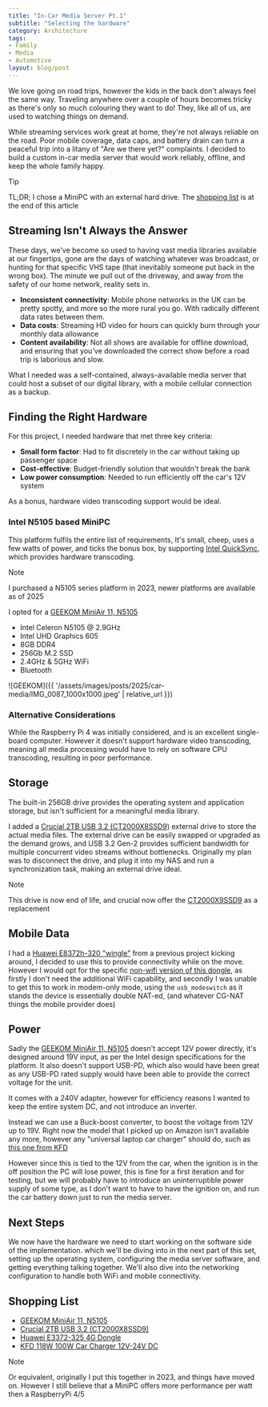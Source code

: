 ```yaml
---
title: "In-Car Media Server Pt.1"
subtitle: "Selecting the hardware"
category: Architecture
tags:
- Family
- Media
- Automotive
layout: blog/post
---
```

We love going on road trips, however the kids in the back don't always feel the same way. Traveling anywhere over a couple of hours becomes tricky as there's only so much colouring they want to do! They, like all of us, are used to watching things on demand.

While streaming services work great at home, they're not always reliable on the road. Poor mobile coverage, data caps, and battery drain can turn a peaceful trip into a litany of "Are we there yet?" complaints. I decided to build a custom in-car media server that would work reliably, offline, and keep the whole family happy.

> [!TIP]
> TL;DR; I chose a MiniPC with an external hard drive. The [shopping list](#shopping-list) is at the end of this article

## Streaming Isn't Always the Answer

These days, we've become so used to having vast media libraries available at our fingertips, gone are the days of watching whatever was broadcast, or hunting for that specific VHS tape (that inevitably someone put back in the wrong box). The minute we pull out of the driveway, and away from the safety of our home network, reality sets in.

- **Inconsistent connectivity**: Mobile phone networks in the UK can be pretty spotty, and more so the more rural you go. With radically different data rates between them.
- **Data costs**: Streaming HD video for hours can quickly burn through your monthly data allowance
- **Content availability**: Not all shows are available for offline download, and ensuring that you've downloaded the correct show before a road trip is laborious and slow.

What I needed was a self-contained, always-available media server that could host a subset of our digital library, with a mobile cellular connection as a backup.

## Finding the Right Hardware

For this project, I needed hardware that met three key criteria:

- **Small form factor**: Had to fit discretely in the car without taking up passenger space
- **Cost-effective**: Budget-friendly solution that wouldn't break the bank
- **Low power consumption**: Needed to run efficiently off the car's 12V system

As a bonus, hardware video transcoding support would be ideal.

### Intel N5105 based MiniPC

This platform fulfils the entire list of requirements, It's small, cheep, uses a few watts of power, and ticks the bonus box, by supporting [Intel QuickSync](https://www.intel.com/content/www/us/en/developer/tools/vpl/overview.html#gs.1cjon7), which provides hardware transcoding.

> [!NOTE]
> I purchased a N5105 series platform in 2023, newer platforms are available as of 2025

I opted for a [GEEKOM MiniAir 11, N5105](https://amzn.eu/d/iuDEUzx)

- Intel Celeron N5105 @ 2.9GHz
- Intel UHD Graphics 605
- 8GB DDR4
- 256Gb M.2 SSD
- 2.4GHz & 5GHz WiFi
- Bluetooth

![GEEKOM]({{ '/assets/images/posts/2025/car-media/IMG_0087_1000x1000.jpeg' | relative_url }})

### Alternative Considerations

While the Raspberry Pi 4 was initially considered, and is an excellent single-board computer. However it doesn't support hardware video transcoding, meaning all media processing would have to rely on software CPU transcoding, resulting in poor performance.

## Storage

The built-in 256GB drive provides the operating system and application storage, but isn't sufficient for a meaningful media library.

I added a [Crucial 2TB USB 3.2 (CT2000X8SSD9)](https://uk.crucial.com/ssd/x8/ct2000x8ssd9) external drive to store the actual media files. The external drive can be easily swapped or upgraded as the demand grows, and USB 3.2 Gen-2 provides sufficient bandwidth for multiple concurrent video streams without bottlenecks. Originally my plan was to disconnect the drive, and plug it into my NAS and run a synchronization task, making an external drive ideal.

> [!NOTE]
> This drive is now end of life, and crucial now offer the [CT2000X9SSD9](https://uk.crucial.com/ssd/x9/ct2000x9ssd9) as a replacement

## Mobile Data

I had a [Huawei E8372h-320 "wingle"](https://amzn.eu/d/bv65JzN) from a previous project kicking around, I decided to use this to provide connectivity while on the move. However I would opt for the specific [non-wifi version of this dongle](https://amzn.eu/d/9zCsUwV), as firstly I don't need the additional WiFi capability, and secondly I was unable to get this to work in modem-only mode, using the `usb_modeswitch` as it stands the device is essentially double NAT-ed, (and whatever CG-NAT things the mobile provider does)

## Power

Sadly the [GEEKOM MiniAir 11, N5105](https://amzn.eu/d/iuDEUzx) doesn't accept 12V power directly, it's designed around 19V input, as per the Intel design specifications for the platform. It also doesn't support USB-PD, which also would have been great as any USB-PD rated supply would have been able to provide the correct voltage for the unit.

It comes with a 240V adapter, however for efficiency reasons I wanted to keep the entire system DC, and not introduce an inverter.

Instead we can use a Buck-boost converter, to boost the voltage from 12V up to 19V. Right now the model that I picked up on Amazon isn't available any more, however any "universal laptop car charger" should do, such as [this one from KFD](https://amzn.eu/d/ccT5BjY)

However since this is tied to the 12V from the car, when the ignition is in the off position the PC will lose power, this is fine for a first iteration and for testing, but we will probably have to introduce an uninterruptible power supply of some type, as I don't want to have to have the ignition on, and run the car battery down just to run the media server.

## Next Steps

We now have the hardware we need to start working on the software side of the implementation. which we'll be diving into in the next part of this set, setting up the operating system, configuring the media server software, and getting everything talking together. We'll also dive into the networking configuration to handle both WiFi and mobile connectivity.

## Shopping List

- [GEEKOM MiniAir 11, N5105](https://amzn.eu/d/iuDEUzx)
- [Crucial 2TB USB 3.2 (CT2000X8SSD9)](https://uk.crucial.com/ssd/x8/ct2000x8ssd9)
- [Huawei E3372-325 4G Dongle](https://amzn.eu/d/9zCsUwV)
- [KFD 118W 100W Car Charger 12V-24V DC](https://amzn.eu/d/8fH3JOb)

> [!NOTE]
> Or equivalent, originally I put this together in 2023, and things have moved on. However I still believe that a MiniPC offers more performance per watt then a RaspberryPi 4/5
